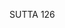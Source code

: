 SUTTA 126

[^1178]: MA says that Ven. Bhūmija was the uncle of Prince Jayasena.

[^1179]: Āsaṁ karitvā: if one makes a wish, if one raises a hope or expectation. The recluses and brahmins who held this view must have been the sceptics or the annihilationists.

